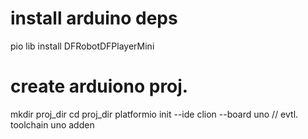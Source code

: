 # install arduino deps

pio lib install DFRobotDFPlayerMini

# create arduiono proj.

mkdir proj_dir
cd proj_dir
platformio init --ide clion --board uno
    // evtl. toolchain uno adden  
